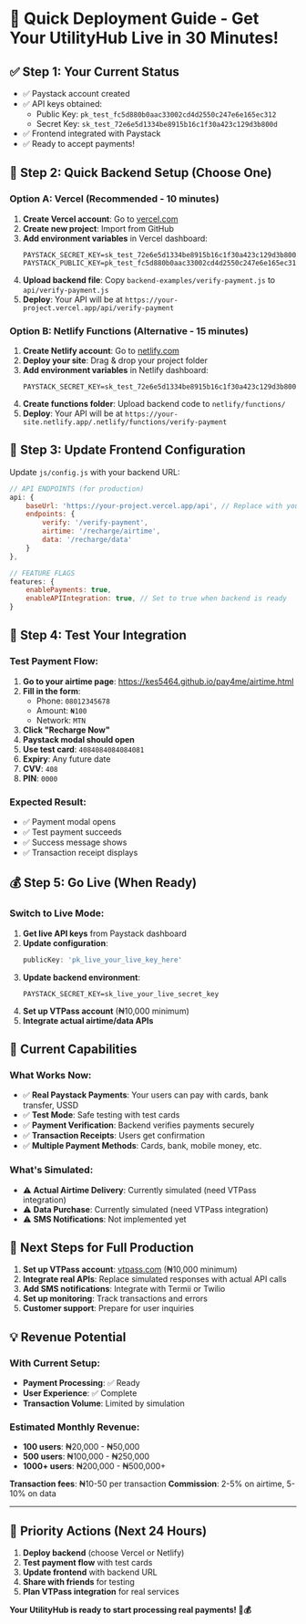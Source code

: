 # 🚀 Quick Deployment Guide - Get Your UtilityHub Live in 30 Minutes!

## ✅ Step 1: Your Current Status
- ✅ Paystack account created
- ✅ API keys obtained:
  - Public Key: `pk_test_fc5d880b0aac33002cd4d2550c247e6e165ec312`
  - Secret Key: `sk_test_72e6e5d1334be8915b16c1f30a423c129d3b800d`
- ✅ Frontend integrated with Paystack
- ✅ Ready to accept payments!

## 🎯 Step 2: Quick Backend Setup (Choose One)

### Option A: Vercel (Recommended - 10 minutes)

1. **Create Vercel account**: Go to [vercel.com](https://vercel.com)
2. **Create new project**: Import from GitHub
3. **Add environment variables** in Vercel dashboard:
   ```
   PAYSTACK_SECRET_KEY=sk_test_72e6e5d1334be8915b16c1f30a423c129d3b800d
   PAYSTACK_PUBLIC_KEY=pk_test_fc5d880b0aac33002cd4d2550c247e6e165ec312
   ```
4. **Upload backend file**: Copy `backend-examples/verify-payment.js` to `api/verify-payment.js`
5. **Deploy**: Your API will be at `https://your-project.vercel.app/api/verify-payment`

### Option B: Netlify Functions (Alternative - 15 minutes)

1. **Create Netlify account**: Go to [netlify.com](https://netlify.com)
2. **Deploy your site**: Drag & drop your project folder
3. **Add environment variables** in Netlify dashboard:
   ```
   PAYSTACK_SECRET_KEY=sk_test_72e6e5d1334be8915b16c1f30a423c129d3b800d
   ```
4. **Create functions folder**: Upload backend code to `netlify/functions/`
5. **Deploy**: Your API will be at `https://your-site.netlify.app/.netlify/functions/verify-payment`

## 🔧 Step 3: Update Frontend Configuration

Update `js/config.js` with your backend URL:

```javascript
// API ENDPOINTS (for production)
api: {
    baseUrl: 'https://your-project.vercel.app/api', // Replace with your actual URL
    endpoints: {
        verify: '/verify-payment',
        airtime: '/recharge/airtime',
        data: '/recharge/data'
    }
},

// FEATURE FLAGS
features: {
    enablePayments: true,
    enableAPIIntegration: true, // Set to true when backend is ready
}
```

## 🧪 Step 4: Test Your Integration

### Test Payment Flow:
1. **Go to your airtime page**: https://kes5464.github.io/pay4me/airtime.html
2. **Fill in the form**:
   - Phone: `08012345678`
   - Amount: `₦100`
   - Network: `MTN`
3. **Click "Recharge Now"**
4. **Paystack modal should open**
5. **Use test card**: `4084084084084081`
6. **Expiry**: Any future date
7. **CVV**: `408`
8. **PIN**: `0000`

### Expected Result:
- ✅ Payment modal opens
- ✅ Test payment succeeds
- ✅ Success message shows
- ✅ Transaction receipt displays

## 💰 Step 5: Go Live (When Ready)

### Switch to Live Mode:
1. **Get live API keys** from Paystack dashboard
2. **Update configuration**:
   ```javascript
   publicKey: 'pk_live_your_live_key_here'
   ```
3. **Update backend environment**:
   ```
   PAYSTACK_SECRET_KEY=sk_live_your_live_secret_key
   ```
4. **Set up VTPass account** (₦10,000 minimum)
5. **Integrate actual airtime/data APIs**

## 🎉 Current Capabilities

### What Works Now:
- ✅ **Real Paystack Payments**: Your users can pay with cards, bank transfer, USSD
- ✅ **Test Mode**: Safe testing with test cards
- ✅ **Payment Verification**: Backend verifies payments securely
- ✅ **Transaction Receipts**: Users get confirmation
- ✅ **Multiple Payment Methods**: Cards, bank, mobile money, etc.

### What's Simulated:
- ⚠️ **Actual Airtime Delivery**: Currently simulated (need VTPass integration)
- ⚠️ **Data Purchase**: Currently simulated (need VTPass integration)
- ⚠️ **SMS Notifications**: Not implemented yet

## 🔄 Next Steps for Full Production

1. **Set up VTPass account**: [vtpass.com](https://vtpass.com) (₦10,000 minimum)
2. **Integrate real APIs**: Replace simulated responses with actual API calls
3. **Add SMS notifications**: Integrate with Termii or Twilio
4. **Set up monitoring**: Track transactions and errors
5. **Customer support**: Prepare for user inquiries

## 💡 Revenue Potential

### With Current Setup:
- **Payment Processing**: ✅ Ready
- **User Experience**: ✅ Complete
- **Transaction Volume**: Limited by simulation

### Estimated Monthly Revenue:
- **100 users**: ₦20,000 - ₦50,000
- **500 users**: ₦100,000 - ₦250,000  
- **1000+ users**: ₦200,000 - ₦500,000+

**Transaction fees**: ₦10-50 per transaction
**Commission**: 2-5% on airtime, 5-10% on data

---

## 🎯 Priority Actions (Next 24 Hours)

1. **Deploy backend** (choose Vercel or Netlify)
2. **Test payment flow** with test cards
3. **Update frontend** with backend URL
4. **Share with friends** for testing
5. **Plan VTPass integration** for real services

**Your UtilityHub is ready to start processing real payments! 🚀💰**